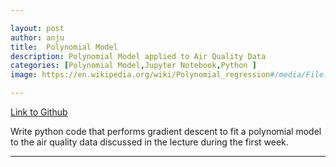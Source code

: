 ```yaml
---

layout: post
author: anju
title:  Polynomial Model
description: Polynomial Model applied to Air Quality Data
categories: [Polynomial Model,Jupyter Notebook,Python ]
image: https://en.wikipedia.org/wiki/Polynomial_regression#/media/File:Polyreg_scheffe.svg

---
```


[Link to Github](https://github.com/anjugopinath/CS545/blob/main/Gopinath-A1.ipynb)

 Write python code that performs gradient descent to fit a polynomial model to the air quality data discussed in the lecture during the first week. 

---


